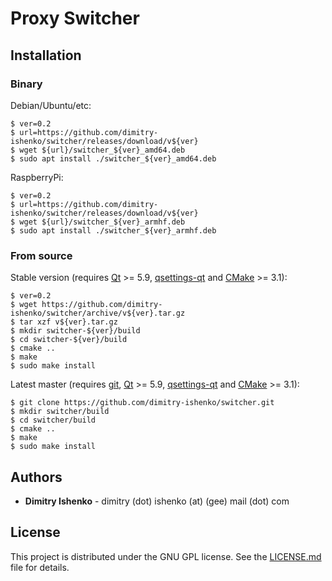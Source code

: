# Proxy Switcher

## Installation

### Binary

Debian/Ubuntu/etc:

```shell
$ ver=0.2
$ url=https://github.com/dimitry-ishenko/switcher/releases/download/v${ver}
$ wget ${url}/switcher_${ver}_amd64.deb
$ sudo apt install ./switcher_${ver}_amd64.deb
```

RaspberryPi:

```shell
$ ver=0.2
$ url=https://github.com/dimitry-ishenko/switcher/releases/download/v${ver}
$ wget ${url}/switcher_${ver}_armhf.deb
$ sudo apt install ./switcher_${ver}_armhf.deb
```

### From source

Stable version (requires [Qt](https://www.qt.io/) >= 5.9,
[qsettings-qt](https://gitlab.com/ubports/core/gsettings-qt) and 
[CMake](https://cmake.org/) >= 3.1):

```shell
$ ver=0.2
$ wget https://github.com/dimitry-ishenko/switcher/archive/v${ver}.tar.gz
$ tar xzf v${ver}.tar.gz
$ mkdir switcher-${ver}/build
$ cd switcher-${ver}/build
$ cmake ..
$ make
$ sudo make install
```

Latest master (requires [git](https://git-scm.com/), [Qt](https://www.qt.io/) >=
5.9, [qsettings-qt](https://gitlab.com/ubports/core/gsettings-qt) and 
[CMake](https://cmake.org/) >= 3.1):

```shell
$ git clone https://github.com/dimitry-ishenko/switcher.git
$ mkdir switcher/build
$ cd switcher/build
$ cmake ..
$ make
$ sudo make install
```

## Authors

* **Dimitry Ishenko** - dimitry (dot) ishenko (at) (gee) mail (dot) com

## License

This project is distributed under the GNU GPL license. See the
[LICENSE.md](LICENSE.md) file for details.
